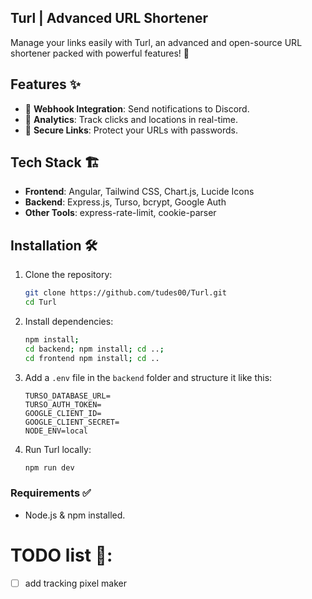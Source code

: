 ## Turl | Advanced URL Shortener

Manage your links easily with Turl, an advanced and open-source URL shortener packed with powerful features! 🚀

## Features ✨

- 📩 **Webhook Integration**: Send notifications to Discord.
- 🔢 **Analytics**: Track clicks and locations in real-time.
- 🔐 **Secure Links**: Protect your URLs with passwords.

## Tech Stack 🏗️

- **Frontend**: Angular, Tailwind CSS, Chart.js, Lucide Icons
- **Backend**: Express.js, Turso, bcrypt, Google Auth
- **Other Tools**: express-rate-limit, cookie-parser

## Installation 🛠️

1. Clone the repository:
   ```sh
   git clone https://github.com/tudes00/Turl.git
   cd Turl
   ```
2. Install dependencies:
   ```sh
   npm install;
   cd backend; npm install; cd ..;
   cd frontend npm install; cd ..
   ```
3. Add a `.env` file in the `backend` folder and structure it like this:
   ```.env
   TURSO_DATABASE_URL=
   TURSO_AUTH_TOKEN=
   GOOGLE_CLIENT_ID=
   GOOGLE_CLIENT_SECRET=
   NODE_ENV=local
   ```
4. Run Turl locally:
   ```sh
   npm run dev
   ```

### Requirements ✅

- Node.js & npm installed.


# TODO list 📇:
- [ ] add tracking pixel maker
